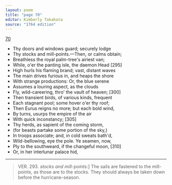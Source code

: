 ```yaml
---
layout: poem
title: "page 70"
editor: Kimberly Takahata
source: "1764 edition"
---
```



[70]()

- Thy doors and windows guard; securely lodge
- Thy stocks and mill-points.—Then, or calms obtain;
- Breathless the royal palm-tree's airiest van;
- While, o'er the panting isle, the daemon Head [295]
- High hurls his flaming brand; vast, distant waves
- The main drives furious in, and heaps the shore
- With strange productions: Or, the blue serene
- Assumes a louring aspect, as the clouds
- Fly, wild-careering, thro' the vault of heaven; [300]
- Then transient birds, of various kinds, frequent
- Each stagnant pool; some hover o'er thy roof;
- Then Eurus reigns no more; but each bold wind,
- By turns, usurps the empire of the air
- With quick inconstancy; [305]
- Thy herds, as sapient of the coming storm,
- (for beasts partake some portion of the sky,)
- In troops associate; and, in cold sweats bath'd,
- Wild-bellowing, eye the pole. Ye seamen, now,
- Ply to the southweard, if the changeful moon, [310]
- Or, in her interlunar palace hid,

---

> VER. 293. *stocks and mill-points:*\] The sails are fastened to the mill-points, as those are to the stocks. They should always be taken down before the hurricane-season.